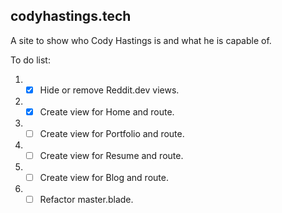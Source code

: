 ## codyhastings.tech

A site to show who Cody Hastings is and what he is capable of.

To do list: 

 1. - [X] Hide or remove Reddit.dev views. 
 3. - [X] Create view for Home and route.
 4. - [ ] Create view for Portfolio and route.
 5. - [ ] Create view for Resume and route.
 6. - [ ] Create view for Blog and route.
 7. - [ ] Refactor master.blade.
